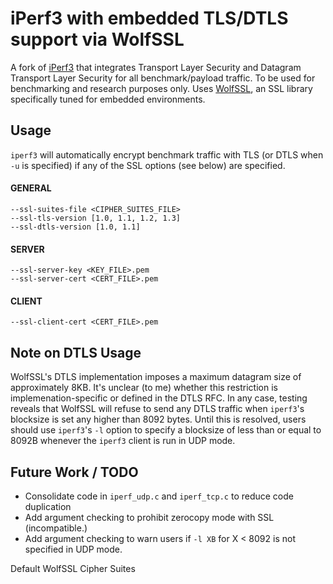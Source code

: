 # iPerf3 with embedded TLS/DTLS support via WolfSSL
A fork of [iPerf3](https://github.com/esnet/iperf) that integrates Transport Layer Security 
and Datagram Transport Layer Security for all benchmark/payload traffic. To be 
used for benchmarking and research purposes only. Uses [WolfSSL](https://www.wolfssl.com/),
an SSL library specifically tuned for embedded environments.

## Usage
`iperf3` will automatically encrypt benchmark traffic with TLS (or DTLS when `-u` is specified) 
if any of the SSL options (see below) are specified. 

#### GENERAL
    --ssl-suites-file <CIPHER_SUITES_FILE>
    --ssl-tls-version [1.0, 1.1, 1.2, 1.3]
    --ssl-dtls-version [1.0, 1.1]
    
#### SERVER
    --ssl-server-key <KEY_FILE>.pem
    --ssl-server-cert <CERT_FILE>.pem

#### CLIENT
    --ssl-client-cert <CERT_FILE>.pem

## Note on DTLS Usage
WolfSSL's DTLS implementation imposes a maximum datagram size of approximately 
8KB. It's unclear (to me) whether this restriction is implemenation-specific or defined 
in the DTLS RFC. In any case, testing reveals that WolfSSL will refuse to send any DTLS traffic when 
`iperf3`'s blocksize is set any higher than 8092 bytes. Until this is resolved,
users should use `iperf3`'s `-l` option to specify a blocksize of less than or 
equal to 8092B whenever the `iperf3` client is run in UDP mode.

## Future Work / TODO
- Consolidate code in `iperf_udp.c` and `iperf_tcp.c` to reduce code duplication
- Add argument checking to prohibit zerocopy mode with SSL (incompatible.)
- Add argument checking to warn users if `-l XB` for X < 8092 is not specified in UDP mode.

    
Default WolfSSL Cipher Suites
